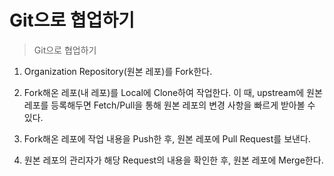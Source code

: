 # Git으로 협업하기
 
> Git으로 협업하기
1. Organization Repository(원본 레포)를 Fork한다.

2. Fork해온 레포(내 레포)를 Local에 Clone하여 작업한다.
이 때, upstream에 원본 레포를 등록해두면 Fetch/Pull을 통해 원본 레포의 변경 사항을 빠르게 받아볼 수 있다.

3. Fork해온 레포에 작업 내용을 Push한 후, 원본 레포에 Pull Request를 보낸다.

4. 원본 레포의 관리자가 해당 Request의 내용을 확인한 후, 원본 레포에 Merge한다.
